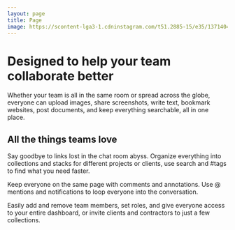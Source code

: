 ```yaml
---
layout: page
title: Page
image: https://scontent-lga3-1.cdninstagram.com/t51.2885-15/e35/13714043_1631800873797138_1788267094_n.jpg
---
```


# **Designed to help your team collaborate better**

Whether your team is all in the same room or spread across the globe, everyone can upload images, share screenshots, write text, bookmark websites, post documents, and keep everything searchable, all in one place.

## All the things teams love

Say goodbye to links lost in the chat room abyss. Organize everything into collections and stacks for different projects or clients, use search and #tags to find what you need faster.

Keep everyone on the same page with comments and annotations. Use @ mentions and notifications to loop everyone into the conversation.

Easily add and remove team members, set roles, and give everyone access to your entire dashboard, or invite clients and contractors to just a few collections.